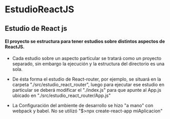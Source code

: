 # EstudioReactJS
## Estudio de React js

#### El proyecto se estructura para tener estudios sobre distintos aspectos de ReactJS.
* Cada estudio sobre un aspecto particular se tratará como un proyecto separado, sin embargo la ejecución y la estructura del directorio es una sola.
* De ésta forma el estudio de React-router, por ejemplo, se situará en la carpeta "./src/estudio_react_router", luego para ejecutar ese estudio en
particular se deberá modificar el "./index.js" para que apunte al App.js ubicado en "./src/estudio_react_router/App.js"

* La Configuración del ambiente de desarrollo se hizo "a mano" con webpack y babel. No se utilizó "$>npx create-react-app miAplicacion"
